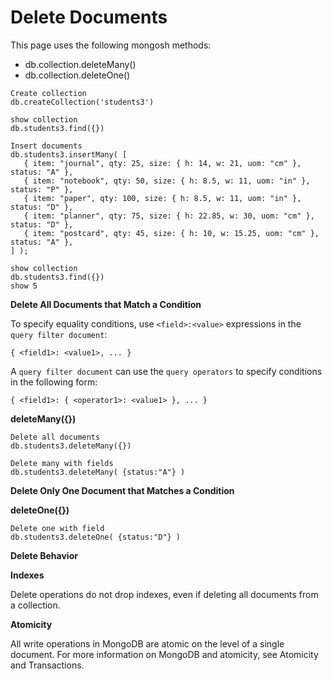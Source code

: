 # Delete Documents

This page uses the following mongosh methods:

- db.collection.deleteMany()
- db.collection.deleteOne()

```
Create collection
db.createCollection('students3')
```

```
show collection
db.students3.find({})
```

```
Insert documents
db.students3.insertMany( [
   { item: "journal", qty: 25, size: { h: 14, w: 21, uom: "cm" }, status: "A" },
   { item: "notebook", qty: 50, size: { h: 8.5, w: 11, uom: "in" }, status: "P" },
   { item: "paper", qty: 100, size: { h: 8.5, w: 11, uom: "in" }, status: "D" },
   { item: "planner", qty: 75, size: { h: 22.85, w: 30, uom: "cm" }, status: "D" },
   { item: "postcard", qty: 45, size: { h: 10, w: 15.25, uom: "cm" }, status: "A" },
] );
```

```
show collection
db.students3.find({})
show 5
```

**Delete All Documents that Match a Condition**

To specify equality conditions, use `<field>:<value>` expressions in the `query filter document`:

```
{ <field1>: <value1>, ... }
```

A `query filter document` can use the `query operators` to specify conditions in the following form:

```
{ <field1>: { <operator1>: <value1> }, ... }
```

**deleteMany({})**
```
Delete all documents
db.students3.deleteMany({})
```

```
Delete many with fields
db.students3.deleteMany( {status:"A"} )
```

**Delete Only One Document that Matches a Condition**

**deleteOne({})**
```
Delete one with field
db.students3.deleteOne( {status:"D"} )
```

**Delete Behavior**

**Indexes**

Delete operations do not drop indexes, even if deleting all documents from a collection.

**Atomicity**

All write operations in MongoDB are atomic on the level of a single document. For more information on MongoDB and atomicity, see Atomicity and Transactions.